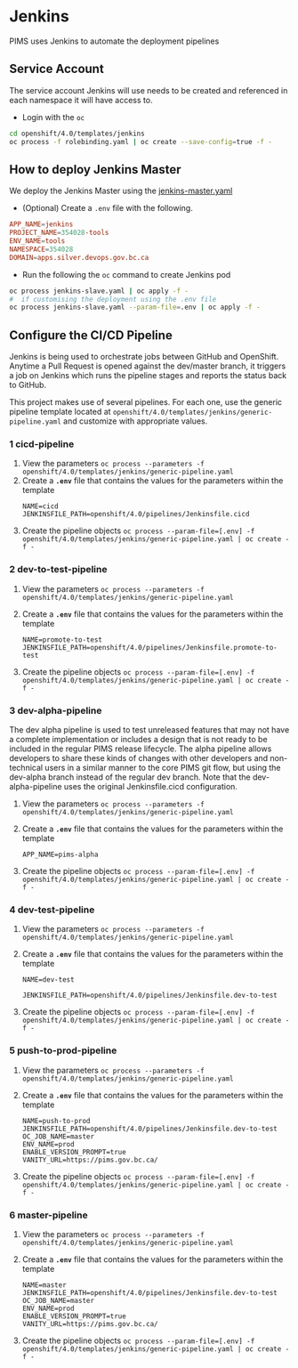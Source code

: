 # Jenkins

PIMS uses Jenkins to automate the deployment pipelines

## Service Account

The service account Jenkins will use needs to be created and referenced in each namespace it will have access to.

- Login with the `oc`

```bash
cd openshift/4.0/templates/jenkins
oc process -f rolebinding.yaml | oc create --save-config=true -f -
```

## How to deploy Jenkins Master

We deploy the Jenkins Master using the [jenkins-master.yaml](./jenkins-master.yaml)

- (Optional) Create a `.env` file with the following.

```conf
APP_NAME=jenkins
PROJECT_NAME=354028-tools
ENV_NAME=tools
NAMESPACE=354028
DOMAIN=apps.silver.devops.gov.bc.ca
```

- Run the following the `oc` command to create Jenkins pod

```bash
oc process jenkins-slave.yaml | oc apply -f -
#  if customising the deployment using the .env file
oc process jenkins-slave.yaml --param-file=.env | oc apply -f -
```

## Configure the CI/CD Pipeline

Jenkins is being used to orchestrate jobs between GitHub and OpenShift. Anytime a Pull Request is opened against the dev/master branch, it triggers a job on Jenkins which runs the pipeline stages and reports the status back to GitHub.

This project makes use of several pipelines. For each one, use the generic pipeline template located at `openshift/4.0/templates/jenkins/generic-pipeline.yaml` and customize with appropriate values.

### 1 cicd-pipeline

1. View the parameters `oc process --parameters -f openshift/4.0/templates/jenkins/generic-pipeline.yaml`
2. Create a **`.env`** file that contains the values for the parameters within the template
   ```
   NAME=cicd
   JENKINSFILE_PATH=openshift/4.0/pipelines/Jenkinsfile.cicd
   ```
3. Create the pipeline objects `oc process --param-file=[.env] -f openshift/4.0/templates/jenkins/generic-pipeline.yaml | oc create -f -`

### 2 dev-to-test-pipeline

1. View the parameters `oc process --parameters -f openshift/4.0/templates/jenkins/generic-pipeline.yaml`

2. Create a **`.env`** file that contains the values for the parameters within the template

   ```
   NAME=promote-to-test
   JENKINSFILE_PATH=openshift/4.0/pipelines/Jenkinsfile.promote-to-test
   ```

3. Create the pipeline objects `oc process --param-file=[.env] -f openshift/4.0/templates/jenkins/generic-pipeline.yaml | oc create -f -`

### 3 dev-alpha-pipeline

The dev alpha pipeline is used to test unreleased features that may not have a complete implementation or includes a design that is not ready to be included in the regular PIMS release lifecycle. The alpha pipeline allows developers to share these kinds of changes with other developers and non-technical users in a similar manner to the core PIMS git flow, but using the dev-alpha branch instead of the regular dev branch. Note that the dev-alpha-pipeline uses the original Jenkinsfile.cicd configuration.

1. View the parameters `oc process --parameters -f openshift/4.0/templates/jenkins/generic-pipeline.yaml`

2. Create a **`.env`** file that contains the values for the parameters within the template

   ```
   APP_NAME=pims-alpha
   ```

3. Create the pipeline objects `oc process --param-file=[.env] -f openshift/4.0/templates/jenkins/generic-pipeline.yaml | oc create -f -`

### 4 dev-test-pipeline

1. View the parameters `oc process --parameters -f openshift/4.0/templates/jenkins/generic-pipeline.yaml`

2. Create a **`.env`** file that contains the values for the parameters within the template

   ```
   NAME=dev-test

   JENKINSFILE_PATH=openshift/4.0/pipelines/Jenkinsfile.dev-to-test
   ```

3. Create the pipeline objects `oc process --param-file=[.env] -f openshift/4.0/templates/jenkins/generic-pipeline.yaml | oc create -f -`

### 5 push-to-prod-pipeline

1. View the parameters `oc process --parameters -f openshift/4.0/templates/jenkins/generic-pipeline.yaml`

2. Create a **`.env`** file that contains the values for the parameters within the template

   ```
   NAME=push-to-prod
   JENKINSFILE_PATH=openshift/4.0/pipelines/Jenkinsfile.dev-to-test
   OC_JOB_NAME=master
   ENV_NAME=prod
   ENABLE_VERSION_PROMPT=true
   VANITY_URL=https://pims.gov.bc.ca/
   ```

3. Create the pipeline objects `oc process --param-file=[.env] -f openshift/4.0/templates/jenkins/generic-pipeline.yaml | oc create -f -`

### 6 master-pipeline

1. View the parameters `oc process --parameters -f openshift/4.0/templates/jenkins/generic-pipeline.yaml`

2. Create a **`.env`** file that contains the values for the parameters within the template

   ```
   NAME=master
   JENKINSFILE_PATH=openshift/4.0/pipelines/Jenkinsfile.dev-to-test
   OC_JOB_NAME=master
   ENV_NAME=prod
   ENABLE_VERSION_PROMPT=true
   VANITY_URL=https://pims.gov.bc.ca/
   ```

3. Create the pipeline objects `oc process --param-file=[.env] -f openshift/4.0/templates/jenkins/generic-pipeline.yaml | oc create -f -`
